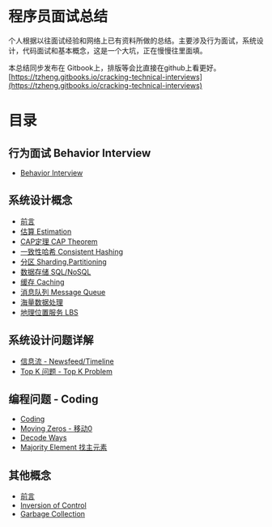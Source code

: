 # 程序员面试总结
个人根据以往面试经验和网络上已有资料所做的总结。主要涉及行为面试，系统设计，代码面试和基本概念，这是一个大坑，正在慢慢往里面填。

本总结同步发布在 Gitbook上，排版等会比直接在github上看更好。[https://tzheng.gitbooks.io/cracking-technical-interviews](https://tzheng.gitbooks.io/cracking-technical-interviews)

# 目录

## 行为面试 Behavior Interview

* [Behavior Interview](behavior-interview/behavior-interview.md)

## 系统设计概念

* [前言](SystemDesignBasics/basics.md)
* [估算 Estimation](SystemDesignBasics/estimations.md)
* [CAP定理 CAP Theorem](SystemDesignBasics/cap.md)
* [一致性哈希 Consistent Hashing](SystemDesignBasics/consistent-hashing.md)
* [分区 Sharding,Partitioning](SystemDesignBasics/sharding.md)
* [数据存储 SQL/NoSQL](SystemDesignBasics/sqlvsnosql.md)
* [缓存 Caching](SystemDesignBasics/huan-cun-caching.md)
* [消息队列 Message Queue](SystemDesignBasics/message-queue.md)
* [海量数据处理](SystemDesignBasics/hai-liang-shu-ju-chu-li.md)
* [地理位置服务 LBS](SystemDesignBasics/di-li-wei-zhi-fu-wu-location-based-service.md)

## 系统设计问题详解

* [信息流 - Newsfeed/Timeline](xi-tong-she-ji-wen-ti-xiang-jie/newsfeed.md)
* [Top K 问题 - Top K Problem](xi-tong-she-ji-wen-ti-xiang-jie/top-k-problem.md)

## 编程问题 - Coding

* [Coding](bian-cheng-wen-ti-coding/coding.md)
* [Moving Zeros - 移动0](bian-cheng-wen-ti-coding/movingzeros.md)
* [Decode Ways](bian-cheng-wen-ti-coding/decodeways.md)
* [Majority Element 找主元素](bian-cheng-wen-ti-coding/majority-element-zhao-zhu-yuan-su.md)

## 其他概念

* [前言](qi-ta-gai-nian/ji-suan-ji-hou-duan-kai-fa-ji-ben-gai-nian.md)
* [Inversion of Control](qi-ta-gai-nian/inversion-of-control.md)
* [Garbage Collection](qi-ta-gai-nian/garbage-collection.md)


<!-- Keywords: System Design, 系统设计，系统设计面试，程序员面试，刷题，面经，Behavior Interview，行为面试 -->